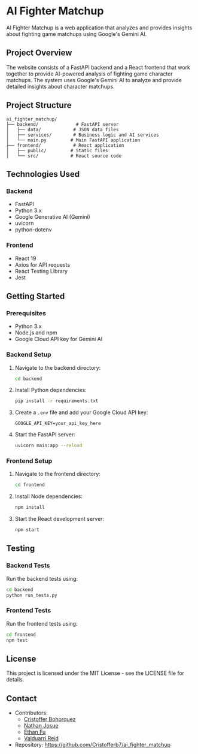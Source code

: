 # AI Fighter Matchup

AI Fighter Matchup is a web application that analyzes and provides insights about fighting game matchups using Google's Gemini AI.

## Project Overview

The website consists of a FastAPI backend and a React frontend that work together to provide AI-powered analysis of fighting game character matchups. The system uses Google's Gemini AI to analyze and provide detailed insights about character matchups.

## Project Structure

```
ai_fighter_matchup/
├── backend/              # FastAPI server
│   ├── data/            # JSON data files
│   ├── services/        # Business logic and AI services
│   └── main.py         # Main FastAPI application
├── frontend/            # React application
│   ├── public/         # Static files
│   └── src/            # React source code
```

## Technologies Used

### Backend
- FastAPI
- Python 3.x
- Google Generative AI (Gemini)
- uvicorn
- python-dotenv

### Frontend
- React 19
- Axios for API requests
- React Testing Library
- Jest

## Getting Started

### Prerequisites
- Python 3.x
- Node.js and npm
- Google Cloud API key for Gemini AI

### Backend Setup

1. Navigate to the backend directory:
   ```bash
   cd backend
   ```

2. Install Python dependencies:
   ```bash
   pip install -r requirements.txt
   ```

3. Create a `.env` file and add your Google Cloud API key:
   ```
   GOOGLE_API_KEY=your_api_key_here
   ```

4. Start the FastAPI server:
   ```bash
   uvicorn main:app --reload
   ```

### Frontend Setup

1. Navigate to the frontend directory:
   ```bash
   cd frontend
   ```

2. Install Node dependencies:
   ```bash
   npm install
   ```

3. Start the React development server:
   ```bash
   npm start
   ```

## Testing

### Backend Tests
Run the backend tests using:
```bash
cd backend
python run_tests.py
```

### Frontend Tests
Run the frontend tests using:
```bash
cd frontend
npm test
```

## License

This project is licensed under the MIT License - see the LICENSE file for details.

## Contact

- Contributors:
   - [Cristoffer Bohorquez](https://github.com/Cristofferb7)
   - [Nathan Josue](https://github.com/PresJosue)
   - [Ethan Fu](https://github.com/yaboi332)
   - [Valduarri Reid](https://github.com/valdaurriR)
- Repository: https://github.com/Cristofferb7/ai_fighter_matchup